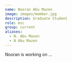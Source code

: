 ```yaml
---
name: Nooran Abu Mazen
image: images/member.jpg
description: Graduate Student
role: msc
group: current
aliases:
  - N. Abu Mazen
  - N Abu Mazen
---
```


Nooran is working on ... 
